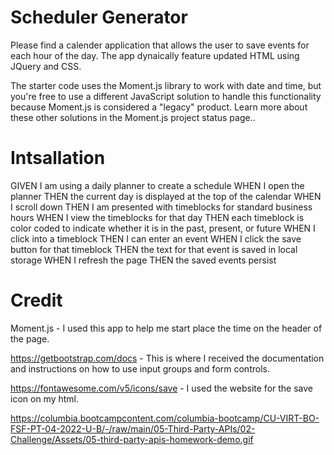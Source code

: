 # Scheduler Generator

Please find a calender application that allows the user to save events for each hour of the day. The app dynaically feature updated HTML using JQuery and CSS.


The starter code uses the Moment.js library to work with date and time, but you're free to use a different JavaScript solution to handle this functionality because Moment.js is considered a "legacy" product. Learn more about these other solutions in the Moment.js project status page..

# Intsallation
GIVEN I am using a daily planner to create a schedule
WHEN I open the planner
THEN the current day is displayed at the top of the calendar
WHEN I scroll down
THEN I am presented with timeblocks for standard business hours
WHEN I view the timeblocks for that day
THEN each timeblock is color coded to indicate whether it is in the past, present, or future
WHEN I click into a timeblock
THEN I can enter an event
WHEN I click the save button for that timeblock
THEN the text for that event is saved in local storage
WHEN I refresh the page
THEN the saved events persist

# Credit

Moment.js - I used this app to help me start place the time on the header of the page. 

https://getbootstrap.com/docs - This is where I received the documentation and instructions on how to use input groups and form controls.

https://fontawesome.com/v5/icons/save - I used the website for the save icon on my html.


https://columbia.bootcampcontent.com/columbia-bootcamp/CU-VIRT-BO-FSF-PT-04-2022-U-B/-/raw/main/05-Third-Party-APIs/02-Challenge/Assets/05-third-party-apis-homework-demo.gif